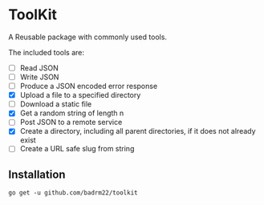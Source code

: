 # ToolKit

A Reusable package with commonly used tools.

The included tools are:

-   [ ] Read JSON
-   [ ] Write JSON
-   [ ] Produce a JSON encoded error response
-   [x] Upload a file to a specified directory
-   [ ] Download a static file
-   [x] Get a random string of length n
-   [ ] Post JSON to a remote service
-   [x] Create a directory, including all parent directories, if it does not already exist
-   [ ] Create a URL safe slug from string

## Installation

`go get -u github.com/badrm22/toolkit`
